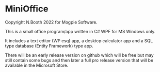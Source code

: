 # MiniOffice
Copyright N.Booth 2022 for Mogpie Software.

This is a small office program/app written in C# WPF for MS Windows only.

It includes a text editor (WP esq) app, a desktop calculator app and a SQL type database (Entity Framework) type app.

There will be an early release version on github which will be free but may still contain some bugs and then later a full pro release version that will be available in the 
Microsoft Store.